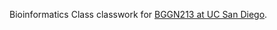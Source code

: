 Bioinformatics Class
classwork for [BGGN213 at UC San Diego](https://bioboot.github.io/bggn213_F19/).
